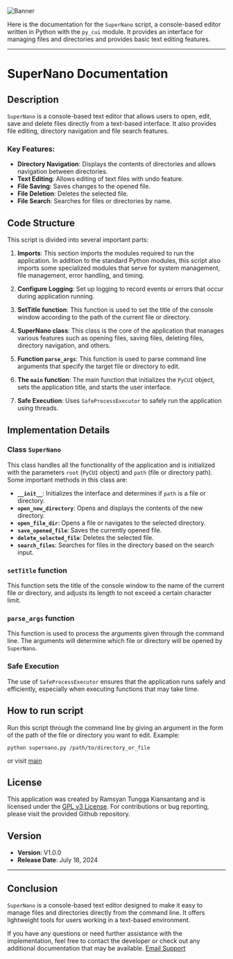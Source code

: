 <img src="https://repository-images.githubusercontent.com/847198464/b36c0223-b3fa-4846-8f82-21e1b48d7021" alt="Banner" style="max-width: 100%; height: auto;" />

Here is the documentation for the `SuperNano` script, a console-based editor written in Python with the `py_cui` module. It provides an interface for managing files and directories and provides basic text editing features. 

---

# SuperNano Documentation

## Description
`SuperNano` is a console-based text editor that allows users to open, edit, save and delete files directly from a text-based interface. It also provides file editing, directory navigation and file search features.

### Key Features:
- **Directory Navigation**: Displays the contents of directories and allows navigation between directories.
- **Text Editing**: Allows editing of text files with undo feature.
- **File Saving**: Saves changes to the opened file.
- **File Deletion**: Deletes the selected file.
- **File Search**: Searches for files or directories by name.

## Code Structure
This script is divided into several important parts:
1. **Imports**: This section imports the modules required to run the application. In addition to the standard Python modules, this script also imports some specialized modules that serve for system management, file management, error handling, and timing.

2. **Configure Logging**: Set up logging to record events or errors that occur during application running.

3. **SetTitle function**: This function is used to set the title of the console window according to the path of the current file or directory.

4. **SuperNano class**: This class is the core of the application that manages various features such as opening files, saving files, deleting files, directory navigation, and others.

5. **Function `parse_args`**: This function is used to parse command line arguments that specify the target file or directory to edit.

6. **The `main` function**: The main function that initializes the `PyCUI` object, sets the application title, and starts the user interface.

7. **Safe Execution**: Uses `SafeProcessExecutor` to safely run the application using threads.

## Implementation Details

### Class `SuperNano`
This class handles all the functionality of the application and is initialized with the parameters `root` (`PyCUI` object) and `path` (file or directory path). Some important methods in this class are:

- **`__init__`**: Initializes the interface and determines if `path` is a file or directory.
- **`open_new_directory`**: Opens and displays the contents of the new directory.
- **`open_file_dir`**: Opens a file or navigates to the selected directory.
- **`save_opened_file`**: Saves the currently opened file.
- **`delete_selected_file`**: Deletes the selected file.
- **`search_files`**: Searches for files in the directory based on the search input.

### `setTitle` function
This function sets the title of the console window to the name of the current file or directory, and adjusts its length to not exceed a certain character limit.

### `parse_args` function
This function is used to process the arguments given through the command line. The arguments will determine which file or directory will be opened by `SuperNano`.

### Safe Execution
The use of `SafeProcessExecutor` ensures that the application runs safely and efficiently, especially when executing functions that may take time.

## How to run script
Run this script through the command line by giving an argument in the form of the path of the file or directory you want to edit. Example:
```
python supernano.py /path/to/directory_or_file
```
or visit [main](https://github.com/LcfherShell/SuperNano/tree/main)

## License
This application was created by Ramsyan Tungga Kiansantang and is licensed under the [GPL v3 License](https://www.gnu.org/licenses/gpl-3.0.html). For contributions or bug reporting, please visit the provided Github repository.

## Version
- **Version**: V1.0.0
- **Release Date**: July 18, 2024

---

## Conclusion
`SuperNano` is a console-based text editor designed to make it easy to manage files and directories directly from the command line. It offers lightweight tools for users working in a text-based environment.

If you have any questions or need further assistance with the implementation, feel free to contact the developer or check out any additional documentation that may be available. [Email Support](mailto:alfiandecker2@gmail.com,ramstungga2@gmail.com)
